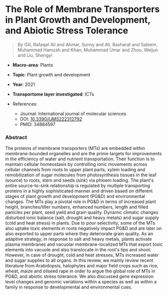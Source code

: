 # The Role of Membrane Transporters in Plant Growth and Development, and Abiotic Stress Tolerance

> By Gill, Rafaqat Ali and Ahmar, Sunny and Ali, Basharat and Saleem, Muhammad Hamzah and Khan, Muhammad Umar and Zhou, Weijun and Liu, Shengyi

- **Macro-area**: Plants
- **Topic**: Plant growth and development
- **Year**: 2021
- **Transportome layer investigated**: ICTs

- References:
  - Journal: International journal of molecular sciences
  - DOI: [10.3390/IJMS222312792](https://doi.org/10.3390/IJMS222312792)
  - PMID: 34884597

### Abstract

The proteins of membrane transporters (MTs) are embedded within membrane-bounded organelles and are the prime targets for improvements in the efficiency of water and nutrient transportation. Their function is to maintain cellular homeostasis by controlling ionic movements across cellular channels from roots to upper plant parts, xylem loading and remobilization of sugar molecules from photosynthesis tissues in the leaf (source) to roots, stem and seeds (sink) via phloem loading. The plant's entire source-to-sink relationship is regulated by multiple transporting proteins in a highly sophisticated manner and driven based on different stages of plant growth and development (PG&D) and environmental changes. The MTs play a pivotal role in PG&D in terms of increased plant height, branches/tiller numbers, enhanced numbers, length and filled panicles per plant, seed yield and grain quality. Dynamic climatic changes disturbed ionic balance (salt, drought and heavy metals) and sugar supply (cold and heat stress) in plants. Due to poor selectivity, some of the MTs also uptake toxic elements in roots negatively impact PG&D and are later on also exported to upper parts where they deteriorate grain quality. As an adaptive strategy, in response to salt and heavy metals, plants activate plasma membranes and vacuolar membrane-localized MTs that export toxic elements into vacuole and also translocate in the root's tips and shoot. However, in case of drought, cold and heat stresses, MTs increased water and sugar supplies to all organs. In this review, we mainly review recent literature from Arabidopsis, halophytes and major field crops such as rice, wheat, maize and oilseed rape in order to argue the global role of MTs in PG&D, and abiotic stress tolerance. We also discussed gene expression level changes and genomic variations within a species as well as within a family in response to developmental and environmental cues.

